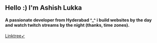 <h2 align="left">Hello :)  I'm Ashish Lukka</h2>
<h4 align="left">A passionate developer from Hyderabad ^_^ i build websites by the day and watch twitch streams by the night (thanks, time zones).</h4>

<p align="left">
  <a href="https://linktr.ee/ashishlukka" target="_blank">
    Linktree➶
  </a>
</p>
